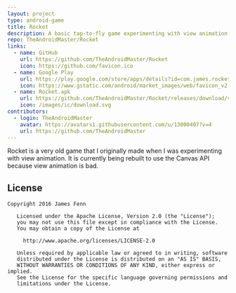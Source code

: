 ```yaml
---
layout: project
type: android-game
title: Rocket
description: A basic tap-to-fly game experimenting with view animation.
repo: TheAndroidMaster/Rocket
links:
  - name: GitHub
    url: https://github.com/TheAndroidMaster/Rocket
    icon: https://github.com/favicon.ico
  - name: Google Play
    url: https://play.google.com/store/apps/details?id=com.james.rocket
    icon: https://www.gstatic.com/android/market_images/web/favicon_v2.ico
  - name: Rocket.apk
    url: https://github.com/TheAndroidMaster/Rocket/releases/download/v1.6/Rocket.apk
    icon: /images/ic/download.svg
contributors:
  - login: TheAndroidMaster
    avatar: https://avatars1.githubusercontent.com/u/13000407?v=4
    url: https://github.com/TheAndroidMaster
---
```


Rocket is a very old game that I originally made when I was experimenting with view animation. It is currently being rebuilt to use the Canvas API because view animation is bad.

## License

```
Copyright 2016 James Fenn

   Licensed under the Apache License, Version 2.0 (the "License");
   you may not use this file except in compliance with the License.
   You may obtain a copy of the License at

     http://www.apache.org/licenses/LICENSE-2.0

   Unless required by applicable law or agreed to in writing, software
   distributed under the License is distributed on an "AS IS" BASIS,
   WITHOUT WARRANTIES OR CONDITIONS OF ANY KIND, either express or implied.
   See the License for the specific language governing permissions and
   limitations under the License.
```

